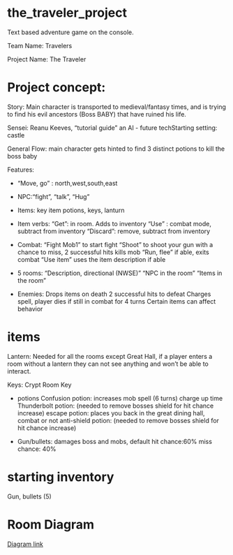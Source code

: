 # the_traveler_project
Text based adventure game on the console.

Team Name: Travelers

Project Name: The Traveler

# Project concept:
Story: Main character is transported to medieval/fantasy times, and is trying to find his evil ancestors (Boss BABY) that have ruined his life.

Sensei: Reanu Keeves, “tutorial guide” an AI - future techStarting setting: castle

General Flow: main character gets hinted to find 3 distinct potions to kill the boss baby

Features:
- “Move, go” : north,west,south,east
- NPC:“fight”, “talk”, “Hug”
- Items: key item potions, keys, lanturn
- Item verbs: “Get”: in room. Adds to inventory
“Use” : combat mode, subtract from inventory
“Discard”: remove, subtract from inventory
- Combat:
“Fight Mob1” to start fight
“Shoot” to shoot your gun with a chance to miss, 2 successful hits kills mob
“Run, flee” if able, exits combat
“Use item” uses the item description if able

- 5 rooms:
“Description, directional (NWSE)”
“NPC in the room”
“Items in the room”

- Enemies:
Drops items on death
2 successful hits to defeat
Charges spell, player dies if still in combat for 4 turns
Certain items can affect behavior

# items
Lantern: Needed for all the rooms except Great Hall, if a player enters a room without a lantern they can not see anything and won’t be able to interact.

Keys: Crypt Room Key

- potions
Confusion potion: increases mob spell (6 turns) charge up time
Thunderbolt potion: (needed to remove bosses shield for hit chance increase)
escape potion: places you back in the great dining hall, combat or not
anti-shield potion: (needed to remove bosses shield for hit chance increase)

- Gun/bullets: damages boss and mobs, default hit chance:60% miss chance: 40%

# starting inventory
Gun, bullets (5)

# Room Diagram
[Diagram link](https://docs.google.com/drawings/d/1_ybfLzBiHIwmHWU_Nan2W2k6W9mNbvIVSj6Cn-EH_Fg/edit)